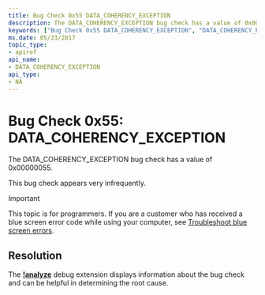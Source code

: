 ```yaml
---
title: Bug Check 0x55 DATA_COHERENCY_EXCEPTION
description: The DATA_COHERENCY_EXCEPTION bug check has a value of 0x00000055.This bug check appears very infrequently.
keywords: ["Bug Check 0x55 DATA_COHERENCY_EXCEPTION", "DATA_COHERENCY_EXCEPTION"]
ms.date: 05/23/2017
topic_type:
- apiref
api_name:
- DATA_COHERENCY_EXCEPTION
api_type:
- NA
---
```


# Bug Check 0x55: DATA\_COHERENCY\_EXCEPTION


The DATA\_COHERENCY\_EXCEPTION bug check has a value of 0x00000055.

This bug check appears very infrequently.

> [!IMPORTANT]
> This topic is for programmers. If you are a customer who has received a blue screen error code while using your computer, see [Troubleshoot blue screen errors](https://www.windows.com/stopcode).


## Resolution 
The [**!analyze**](-analyze.md) debug extension displays information about the bug check and can be helpful in determining the root cause.
 





